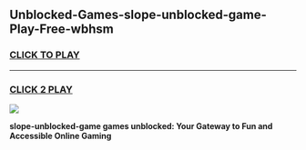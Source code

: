
## Unblocked-Games-slope-unblocked-game-Play-Free-wbhsm
<h3>
<a href="https://premium76.site?title=slope-unblocked-game&ref=12A">CLICK TO PLAY</a></h3>
<hr>

<h3>
<a href="https://premium76.site?title=slope-unblocked-game&ref=12A">CLICK 2 PLAY</a>
  
</h3>

<a href="https://premium76.site?title=slope-unblocked-game&ref=12A"><img src="https://clearcache.store/games.png"></a>


**slope-unblocked-game games unblocked: Your Gateway to Fun and Accessible Online Gaming**
